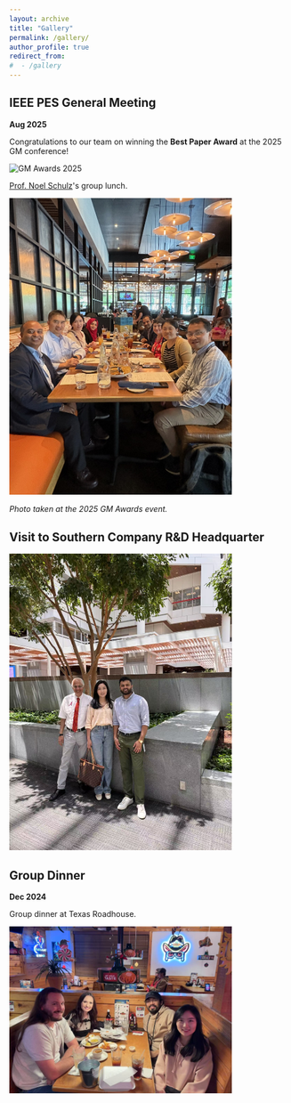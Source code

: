 ```yaml
---
layout: archive
title: "Gallery"
permalink: /gallery/
author_profile: true
redirect_from:
#  - /gallery
---
```




IEEE PES General Meeting
-----
**Aug 2025** 

Congratulations to our team on winning the **Best Paper Award** at the 2025 GM conference!

<img src="../images/2025GM_bestpaper.jpg" alt="GM Awards 2025" width="400">

[Prof. Noel Schulz](https://president.wsu.edu/noel-schulz-bio/)'s group lunch.

<img src="../images/2025GM_Schulz.jpg" alt="Schulz Group Lunch 2025" width="400">


*Photo taken at the 2025 GM Awards event.*

<!-- Here’s a brief write-up of the achievement:
... -->


Visit to Southern Company R&D Headquarter
-----

<img src="../images/2025_SCvisit.jpg" alt="SC visit 2025" width="400">


Group Dinner
-----
**Dec 2024** 

Group dinner at Texas Roadhouse.

<img src="../images/2024_groupdinner.jpg" alt="Group Dinner 2024" width="400">
